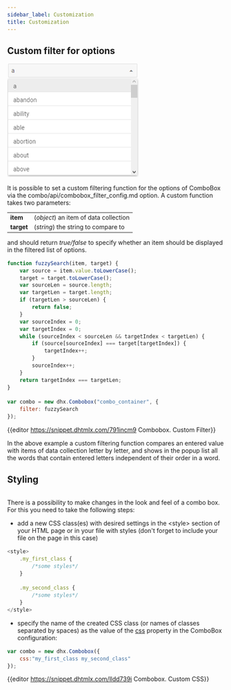 ```yaml
---
sidebar_label: Customization
title: Customization
---          
```


Custom filter for options
-----------------------

![](../assets/combo/custom_filter.png)

It is possible to set a custom filtering function for the options of ComboBox via the combo/api/combobox_filter_config.md option. A custom function takes two parameters:

<table class="webixdoc_links">
	<tbody>
        <tr>
			<td class="webixdoc_links0"><b>item</b></td>
			<td>(<i>object</i>) an item of data collection</td>
		</tr>
		<tr>
			<td class="webixdoc_links0"><b>target</b></td>
			<td>(<i>string</i>) the string to compare to</td>
		</tr>
    </tbody>
</table>

and should return *true/false* to specify whether an item should be displayed in the filtered list of options.

~~~js
function fuzzySearch(item, target) {
	var source = item.value.toLowerCase();
    target = target.toLowerCase();
    var sourceLen = source.length;
    var targetLen = target.length;
    if (targetLen > sourceLen) {
    	return false;
    }
    var sourceIndex = 0;
    var targetIndex = 0;
    while (sourceIndex < sourceLen && targetIndex < targetLen) {
    	if (source[sourceIndex] === target[targetIndex]) {
    		targetIndex++;
    	}
    	sourceIndex++;
    }
    return targetIndex === targetLen;
}

var combo = new dhx.Combobox("combo_container", {
	filter: fuzzySearch
});
~~~

{{editor    https://snippet.dhtmlx.com/791incm9	Combobox. Custom Filter}}

In the above example a custom filtering function compares an entered value with items of data collection letter by letter, and shows in the popup list all the words that contain entered letters independent of their 
order in a word.



Styling 
-----------

<img style="margin: 0px 0px 0px 20px; display: block;" src="combo/custom_css.png" alt=""/>

There is a possibility to make changes in the look and feel of a combo box. For this you need to take the following steps:

- add a new CSS class(es) with desired settings in the &lt;style&gt; section of your HTML page or in your file with styles (don't forget to include your file on the page in this case)

~~~js
<style>
	.my_first_class {
		/*some styles*/
	}
    
    .my_second_class {
		/*some styles*/
	}
</style>
~~~

- specify the name of the created CSS class (or names of classes separated by spaces) as the value of the [css](combo/api/combobox_css_config.md) property in the ComboBox configuration:

~~~js
var combo = new dhx.Combobox({
    css:"my_first_class my_second_class"
});
~~~

{{editor    https://snippet.dhtmlx.com/lldd739i	Combobox. Custom CSS}}
